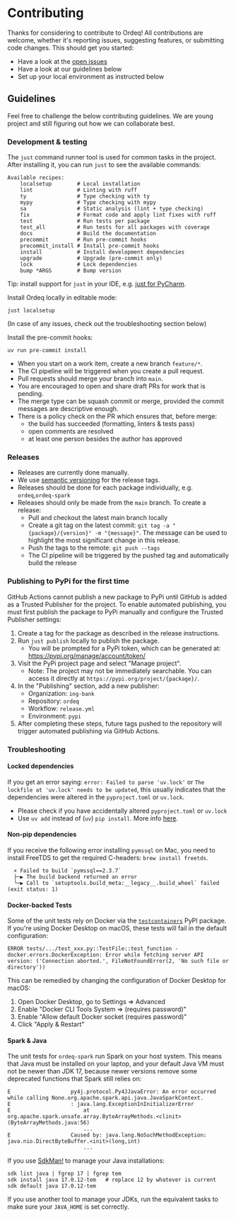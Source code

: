 # Contributing

Thanks for considering to contribute to Ordeq!
All contributions are welcome, whether it's reporting issues, suggesting features, or submitting code changes.
This should get you started:

- Have a look at the [open issues][open-issues]
- Have a look at our guidelines below
- Set up your local environment as instructed below

## Guidelines

Feel free to challenge the below contributing guidelines.
We are young project and still figuring out how we can collaborate best.

### Development & testing

The `just` command runner tool is used for common tasks in the project.
After installing it, you can run `just` to see the available commands:

```text
Available recipes:
    localsetup        # Local installation
    lint              # Linting with ruff
    ty                # Type checking with ty
    mypy              # Type checking with mypy
    sa                # Static analysis (lint + type checking)
    fix               # Format code and apply lint fixes with ruff
    test              # Run tests per package
    test_all          # Run tests for all packages with coverage
    docs              # Build the documentation
    precommit         # Run pre-commit hooks
    precommit_install # Install pre-commit hooks
    install           # Install development dependencies
    upgrade           # Upgrade (pre-commit only)
    lock              # Lock dependencies
    bump *ARGS        # Bump version
```

Tip: install support for `just` in your IDE, e.g. [just for PyCharm](https://plugins.jetbrains.com/plugin/18658-just).

Install Ordeq locally in editable mode:

```shell
just localsetup
```

(In case of any issues, check out the troubleshooting section below)

Install the pre-commit hooks:

```shell
uv run pre-commit install
```

- When you start on a work item, create a new branch `feature/*`.
- The CI pipeline will be triggered when you create a pull request.
- Pull requests should merge your branch into `main`.
- You are encouraged to open and share draft PRs for work that is pending.
- The merge type can be squash commit or merge, provided the commit messages are descriptive enough.
- There is a policy check on the PR which ensures that, before merge:
    - the build has succeeded (formatting, linters & tests pass)
    - open comments are resolved
    - at least one person besides the author has approved

### Releases

- Releases are currently done manually.
- We use [semantic versioning](http://semver.org/) for the release tags.
- Releases should be done for each package individually, e.g. `ordeq`,`ordeq-spark`
- Releases should only be made from the `main` branch. To create a release:
    - Pull and checkout the latest main branch locally
    - Create a git tag on the latest commit: `git tag -a "{package}/{version}" -m "{message}"`. The message can be used to highlight the most significant change in this release.
    - Push the tags to the remote: `git push --tags`
    - The CI pipeline will be triggered by the pushed tag and automatically build the release

### Publishing to PyPi for the first time

GitHub Actions cannot publish a new package to PyPi until GitHub is added as a Trusted Publisher for the project. To enable automated publishing, you must first publish the package to PyPi manually and configure the Trusted Publisher settings:

1. Create a tag for the package as described in the release instructions.
2. Run `just publish` locally to publish the package.
    - You will be prompted for a PyPi token, which can be generated at: https://pypi.org/manage/account/token/
3. Visit the PyPi project page and select "Manage project".
    - Note: The project may not be immediately searchable. You can access it directly at `https://pypi.org/project/{package}/`.
4. In the "Publishing" section, add a new publisher:
    - Organization: `ing-bank`
    - Repository: `ordeq`
    - Workflow: `release.yml`
    - Environment: `pypi`
5. After completing these steps, future tags pushed to the repository will trigger automated publishing via GitHub Actions.

### Troubleshooting

#### Locked dependencies

If you get an error saying: `error: Failed to parse 'uv.lock'` or `The lockfile at 'uv.lock' needs to be updated`,
this usually indicates that the dependencies were altered in the `pyproject.toml` or `uv.lock`.

- Please check if you have accidentally altered `pyproject.toml` or `uv.lock`
- Use `uv add` instead of (`uv`) `pip install`. More info [here](https://docs.astral.sh/uv/concepts/projects/dependencies/).

#### Non-pip dependencies

If you receive the following error installing `pymssql` on Mac,
you need to install FreeTDS to get the required C-headers: `brew install freetds`.

```text
  × Failed to build `pymssql==2.3.7`
  ├─▶ The build backend returned an error
  ╰─▶ Call to `setuptools.build_meta:__legacy__.build_wheel` failed (exit status: 1)
```

#### Docker-backed Tests

Some of the unit tests rely on Docker via the [`testcontainers`][tesco] PyPI package.
If you're using Docker Desktop on macOS, these tests will fail in the default configuration:

```text
ERROR tests/.../test_xxx.py::TestFile::test_function - docker.errors.DockerException: Error while fetching server API version: ('Connection aborted.', FileNotFoundError(2, 'No such file or directory'))
```

This can be remedied by changing the configuration of Docker Desktop for macOS:

1. Open Docker Desktop, go to Settings ⇒ Advanced
1. Enable "Docker CLI Tools System ⇒ (requires password)"
1. Enable "Allow default Docker socket (requires password)"
1. Click "Apply & Restart"

#### Spark & Java

The unit tests for `ordeq-spark` run Spark on your host system.
This means that Java must be installed on your laptop, and your default Java VM must not be newer than JDK 17, because newer versions remove some deprecated functions that Spark still relies on:

```text
E                   py4j.protocol.Py4JJavaError: An error occurred while calling None.org.apache.spark.api.java.JavaSparkContext.
E                   : java.lang.ExceptionInInitializerError
E                   	at org.apache.spark.unsafe.array.ByteArrayMethods.<clinit>(ByteArrayMethods.java:56)
                        ...
E                   Caused by: java.lang.NoSuchMethodException: java.nio.DirectByteBuffer.<init>(long,int)
                        ...
```

If you use [SdkMan!][sdkm] to manage your Java installations:

```shell
sdk list java | fgrep 17 | fgrep tem
sdk install java 17.0.12-tem   # replace 12 by whatever is current
sdk default java 17.0.12-tem
```

If you use another tool to manage your JDKs, run the equivalent tasks to make sure your `JAVA_HOME` is set correctly.

[open-issues]: https://github.com/ing-bank/ordeq/issues/
[sdkm]: https://sdkman.io/
[tesco]: https://pypi.org/project/testcontainers/
